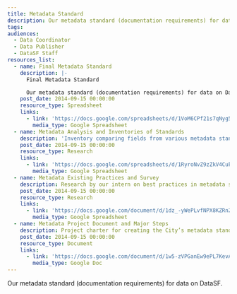 ```yaml
---
title: Metadata Standard
description: Our metadata standard (documentation requirements) for data on DataSF.
tags:
audiences:
  - Data Coordinator
  - Data Publisher
  - DataSF Staff
resources_list:
  - name: Final Metadata Standard
    description: |-
      Final Metadata Standard

      Our metadata standard (documentation requirements) for data on DataSF.
    post_date: 2014-09-15 00:00:00
    resource_type: Spreadsheet
    links:
      - link: 'https://docs.google.com/spreadsheets/d/1VoM6CPf21s7qNyg5fWRai4lSckn9e9PG18eiHniJ8W8/edit?usp=sharing'
        media_type: Google Spreadsheet
  - name: Metadata Analysis and Inventories of Standards
    description: 'Inventory comparing fields from various metadata standards at the local, state and federal level. Used to inform our standard.'
    post_date: 2014-09-15 00:00:00
    resource_type: Research
    links:
      - link: 'https://docs.google.com/spreadsheets/d/1RyroNvZ9zZkV4Cukm91AK1zaH4xf4q-o2IBwzUWpgNY/edit?usp=sharing'
        media_type: Google Spreadsheet
  - name: Metadata Existing Practices and Survey
    description: Research by our intern on best practices in metadata standards and recommendations for DataSF.
    post_date: 2014-09-15 00:00:00
    resource_type: Research
    links:
      - link: 'https://docs.google.com/document/d/1dz_-yWePLvfNPX8KZRn2SiP1SCpFcojZeO-8U8SPXgE/edit?usp=sharing'
        media_type: Google Spreadsheet
  - name: Metadata Project Document and Major Steps
    description: Project charter for creating the City’s metadata standard.
    post_date: 2014-09-15 00:00:00
    resource_type: Document
    links:
      - link: 'https://docs.google.com/document/d/1w5-zVPGanEw9ePL7KevAgYgnD2feaNCjpjQgqDL1fVY/edit?usp=sharing'
        media_type: Google Doc
---
```



Our metadata standard (documentation requirements) for data on DataSF.